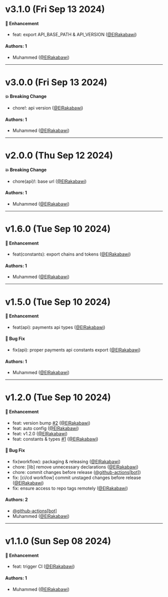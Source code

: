 # v3.1.0 (Fri Sep 13 2024)

#### 🚀 Enhancement

- feat: export API_BASE_PATH & API_VERSION ([@ElRakabawi](https://github.com/ElRakabawi))

#### Authors: 1

- Muhammed  ([@ElRakabawi](https://github.com/ElRakabawi))

---

# v3.0.0 (Fri Sep 13 2024)

#### 💥 Breaking Change

- chore!: api version ([@ElRakabawi](https://github.com/ElRakabawi))

#### Authors: 1

- Muhammed  ([@ElRakabawi](https://github.com/ElRakabawi))

---

# v2.0.0 (Thu Sep 12 2024)

#### 💥 Breaking Change

- chore(api)!: base url ([@ElRakabawi](https://github.com/ElRakabawi))

#### Authors: 1

- Muhammed  ([@ElRakabawi](https://github.com/ElRakabawi))

---

# v1.6.0 (Tue Sep 10 2024)

#### 🚀 Enhancement

- feat(constants): export chains and tokens ([@ElRakabawi](https://github.com/ElRakabawi))

#### Authors: 1

- Muhammed  ([@ElRakabawi](https://github.com/ElRakabawi))

---

# v1.5.0 (Tue Sep 10 2024)

#### 🚀 Enhancement

- feat(api): payments api types ([@ElRakabawi](https://github.com/ElRakabawi))

#### 🐛 Bug Fix

- fix(api): proper payments api constants export ([@ElRakabawi](https://github.com/ElRakabawi))

#### Authors: 1

- Muhammed  ([@ElRakabawi](https://github.com/ElRakabawi))

---

# v1.2.0 (Tue Sep 10 2024)

#### 🚀 Enhancement

- feat: version bump [#2](https://github.com/tarmyz/payments-isomorphic-lib/pull/2) ([@ElRakabawi](https://github.com/ElRakabawi))
- feat: auto config ([@ElRakabawi](https://github.com/ElRakabawi))
- feat: v1.2.0 ([@ElRakabawi](https://github.com/ElRakabawi))
- feat: constants & types [#1](https://github.com/tarmyz/payments-isomorphic-lib/pull/1) ([@ElRakabawi](https://github.com/ElRakabawi))

#### 🐛 Bug Fix

- fix(workflow): packaging & releasing ([@ElRakabawi](https://github.com/ElRakabawi))
- chore: [lib] remove unnecessary declarations ([@ElRakabawi](https://github.com/ElRakabawi))
- chore: commit changes before release ([@github-actions[bot]](https://github.com/github-actions[bot]))
- fix: [ci/cd workflow] commit unstaged changes before release ([@ElRakabawi](https://github.com/ElRakabawi))
- fix: ensure access to repo tags remotely ([@ElRakabawi](https://github.com/ElRakabawi))

#### Authors: 2

- [@github-actions[bot]](https://github.com/github-actions[bot])
- Muhammed  ([@ElRakabawi](https://github.com/ElRakabawi))

---

# v1.1.0 (Sun Sep 08 2024)

#### 🚀 Enhancement

- feat: trigger CI ([@ElRakabawi](https://github.com/ElRakabawi))

#### Authors: 1

- Muhammed  ([@ElRakabawi](https://github.com/ElRakabawi))
